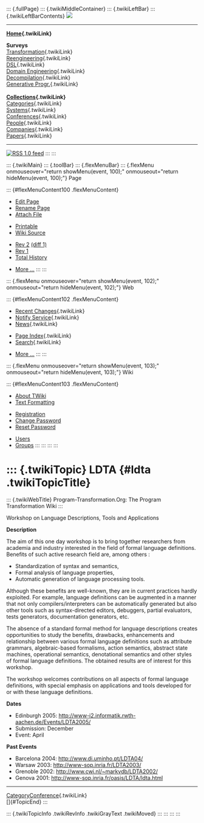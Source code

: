::: {.fullPage}
::: {.twikiMiddleContainer}
::: {.twikiLeftBar}
::: {.twikiLeftBarContents}
![](../pub/transformation.gif)

------------------------------------------------------------------------

**[Home](WebHome){.twikiLink}**

**Surveys**\
[Transformation](ProgramTransformation){.twikiLink}\
[Reengineering](ReengineeringWiki){.twikiLink}\
[DSL](DomainSpecificLanguages){.twikiLink}\
[Domain Engineering](DomainEngineering){.twikiLink}\
[Decompilation](DeCompilation){.twikiLink}\
[Generative Progr.](GenerativeProgrammingWiki){.twikiLink}\
\
**[Collections](CategoryCollection){.twikiLink}**\
[Categories](CategoryCategory){.twikiLink}\
[Systems](TransformationSystems){.twikiLink}\
[Conferences](TransformationConferences){.twikiLink}\
[People](TransformationPeople){.twikiLink}\
[Companies](TransformationCompanies){.twikiLink}\
[Papers](CategoryPaper){.twikiLink}

------------------------------------------------------------------------

[![](../pub/rss.gif "RSS 1.0 feed")](WebRss@skin=rss)
:::
:::

::: {.twikiMain}
::: {.toolBar}
::: {.flexMenuBar}
::: {.flexMenu onmouseover="return showMenu(event, 100);" onmouseout="return hideMenu(event, 100);"}
Page

::: {#flexMenuContent100 .flexMenuContent}
-   [Edit
    Page](http://www.program-transformation.org/edit/Transform/LDTA?t=1536825557)
-   [Rename
    Page](http://www.program-transformation.org/rename/Transform/LDTA)
-   [Attach
    File](http://www.program-transformation.org/attach/Transform/LDTA)

<!-- -->

-   [Printable](http://www.program-transformation.org/view/Transform/LDTA?skin=print.pattern)
-   [Wiki
    Source](http://www.program-transformation.org/view/Transform/LDTA?skin=text&raw=on&contenttype=text/plain)

<!-- -->

-   [Rev
    2](http://www.program-transformation.org/view/Transform/LDTA?rev=1.2)
    [(diff 1)](http://www.program-transformation.org/rdiff/Transform/LDTA?rev1=1.2&rev2=1.1)
-   [Rev
    1](http://www.program-transformation.org/view/Transform/LDTA?rev=1.1)
-   [Total
    History](http://www.program-transformation.org/rdiff/Transform/LDTA)

<!-- -->

-   [More
    \...](http://www.program-transformation.org/oops/Transform/LDTA?template=oopsmore&param1=1.2&param2=1.2)
:::
:::

::: {.flexMenu onmouseover="return showMenu(event, 102);" onmouseout="return hideMenu(event, 102);"}
Web

::: {#flexMenuContent102 .flexMenuContent}
-   [Recent Changes](WebChanges){.twikiLink}
-   [Notify Service](WebNotify){.twikiLink}
-   [News](WebNews){.twikiLink}

<!-- -->

-   [Page Index](WebIndex){.twikiLink}
-   [Search](WebSearch){.twikiLink}

<!-- -->

-   [More
    \...](http://www.program-transformation.org/oops/Transform/LDTA?template=oopsmore&param1=1.2&param2=1.2)
:::
:::

::: {.flexMenu onmouseover="return showMenu(event, 103);" onmouseout="return hideMenu(event, 103);"}
Wiki

::: {#flexMenuContent103 .flexMenuContent}
-   [About
    TWiki](http://www.program-transformation.org/view/TWiki/WebHome)
-   [Text
    Formatting](http://www.program-transformation.org/view/TWiki/TextFormattingRules)

<!-- -->

-   [Registration](http://www.program-transformation.org/view/TWiki/TWikiRegistration)
-   [Change
    Password](http://www.program-transformation.org/view/TWiki/ChangePassword)
-   [Reset
    Password](http://www.program-transformation.org/view/TWiki/ResetPassword)

<!-- -->

-   [Users](http://www.program-transformation.org/view/Main/TWikiUsers)
-   [Groups](http://www.program-transformation.org/view/Main/TWikiGroups)
:::
:::
:::
:::

::: {.twikiTopic}
LDTA {#ldta .twikiTopicTitle}
====

::: {.twikiWebTitle}
Program-Transformation.Org: The Program Transformation Wiki
:::

Workshop on Language Descriptions, Tools and Applications

**Description**

The aim of this one day workshop is to bring together researchers from
academia and industry interested in the field of formal language
definitions. Benefits of such active research field are, among others :

-   Standardization of syntax and semantics,
-   Formal analysis of language properties,
-   Automatic generation of language processing tools.

Although these benefits are well-known, they are in current practices
hardly exploited. For example, language definitions can be augmented in
a manner that not only compilers/interpreters can be automatically
generated but also other tools such as syntax-directed editors,
debuggers, partial evaluators, tests generators, documentation
generators, etc.

The absence of a standard formal method for language descriptions
creates opportunities to study the benefits, drawbacks, enhancements and
relationship between various formal language definitions such as
attribute grammars, algebraic-based formalisms, action semantics,
abstract state machines, operational semantics, denotational semantics
and other styles of formal language definitions. The obtained results
are of interest for this workshop.

The workshop welcomes contributions on all aspects of formal language
definitions, with special emphasis on applications and tools developed
for or with these language definitions.

**Dates**

-   Edinburgh 2005:
    <http://www-i2.informatik.rwth-aachen.de/Events/LDTA2005/>
-   Submission: December
-   Event: April

**Past Events**

-   Barcelona 2004: <http://www.di.uminho.pt/LDTA04/>
-   Warsaw 2003: <http://www-sop.inria.fr/LDTA2003/>
-   Grenoble 2002: <http://www.cwi.nl/~markvdb/LDTA2002/>
-   Genova 2001: <http://www-sop.inria.fr/oasis/LDTA/ldta.html>

------------------------------------------------------------------------

[CategoryConference](CategoryConference){.twikiLink}\
[]{#TopicEnd}
:::

::: {.twikiTopicInfo .twikiRevInfo .twikiGrayText .twikiMoved}
:::
:::
:::
:::
